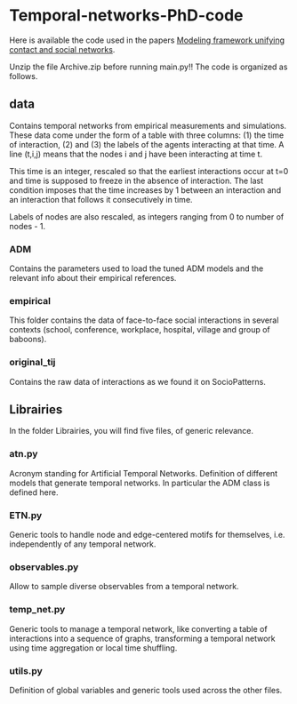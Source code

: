 # Temporal-networks-PhD-code

Here is available the code used in the papers [Modeling framework unifying contact and social networks](https://scholar.google.com/citations?view_op=view_citation&hl=fr&user=c_jb2A4AAAAJ&citation_for_view=c_jb2A4AAAAJ:u5HHmVD_uO8C).

Unzip the file Archive.zip before running main.py!! 
The code is organized as follows.

## data
Contains temporal networks from empirical measurements and simulations.
These data come under the form of a table with three columns:
(1) the time of interaction, (2) and (3) the labels of the agents interacting at that time.
A line (t,i,j) means that the nodes i and j have been interacting at time t.

This time is an integer, rescaled so that the earliest interactions occur at t=0 and time is supposed to freeze in the absence of interaction.
The last condition imposes that the time increases by 1 between an interaction and an interaction that follows it consecutively in time.

Labels of nodes are also rescaled, as integers ranging from 0 to number of nodes - 1.

### ADM
Contains the parameters used to load the tuned ADM models and the relevant info about their empirical references.

### empirical
This folder contains the data of face-to-face social interactions in several contexts (school, conference, workplace, hospital, village and group of baboons).

### original_tij
Contains the raw data of interactions as we found it on SocioPatterns.


## Librairies
In the folder Librairies, you will find five files, of generic relevance.

### atn.py
Acronym standing for Artificial Temporal Networks.
Definition of different models that generate temporal networks.
In particular the ADM class is defined here.

### ETN.py
Generic tools to handle node and edge-centered motifs for themselves, i.e. independently of any temporal network.

### observables.py
Allow to sample diverse observables from a temporal network.

### temp_net.py
Generic tools to manage a temporal network, like converting a table of interactions into a sequence of graphs, transforming a temporal network using time aggregation or local time shuffling.

### utils.py
Definition of global variables and generic tools used across the other files.
